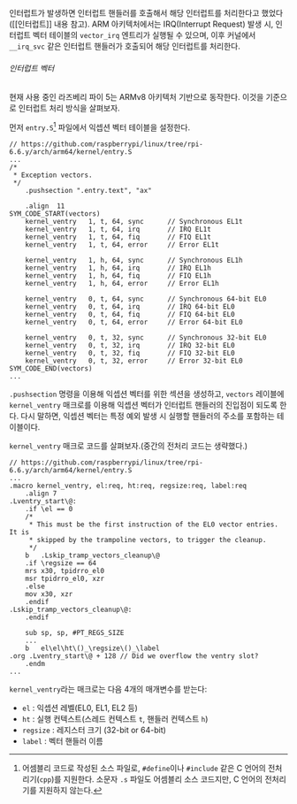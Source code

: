 인터럽트가 발생하면 인터럽트 핸들러를 호출해서 해당 인터럽트를 처리한다고 했었다([[인터럽트]] 내용 참고). ARM 아키텍처에서는 IRQ(Interrupt Request) 발생 시, 인터럽트 벡터 테이블의 `vector_irq` 엔트리가 실행될 수 있으며, 이후 커널에서 `__irq_svc` 같은 인터럽트 핸들러가 호출되어 해당 인터럽트를 처리한다.

###### 인터럽트 벡터
현재 사용 중인 라즈베리 파이 5는 ARMv8 아키텍처 기반으로 동작한다. 이것을 기준으로 인터럽트 처리 방식을 살펴보자.

먼저 `entry.S`[^1] 파일에서 익셉션 벡터 테이블을 설정한다. 
```assembly
// https://github.com/raspberrypi/linux/tree/rpi-6.6.y/arch/arm64/kernel/entry.S
...
/*
 * Exception vectors.
 */
	.pushsection ".entry.text", "ax"

	.align	11
SYM_CODE_START(vectors)
	kernel_ventry	1, t, 64, sync		// Synchronous EL1t
	kernel_ventry	1, t, 64, irq		// IRQ EL1t
	kernel_ventry	1, t, 64, fiq		// FIQ EL1t
	kernel_ventry	1, t, 64, error		// Error EL1t

	kernel_ventry	1, h, 64, sync		// Synchronous EL1h
	kernel_ventry	1, h, 64, irq		// IRQ EL1h
	kernel_ventry	1, h, 64, fiq		// FIQ EL1h
	kernel_ventry	1, h, 64, error		// Error EL1h

	kernel_ventry	0, t, 64, sync		// Synchronous 64-bit EL0
	kernel_ventry	0, t, 64, irq		// IRQ 64-bit EL0
	kernel_ventry	0, t, 64, fiq		// FIQ 64-bit EL0
	kernel_ventry	0, t, 64, error		// Error 64-bit EL0

	kernel_ventry	0, t, 32, sync		// Synchronous 32-bit EL0
	kernel_ventry	0, t, 32, irq		// IRQ 32-bit EL0
	kernel_ventry	0, t, 32, fiq		// FIQ 32-bit EL0
	kernel_ventry	0, t, 32, error		// Error 32-bit EL0
SYM_CODE_END(vectors)
...
```
`.pushsection` 명령을 이용해 익셉션 벡터를 위한 섹션을 생성하고, `vectors` 레이블에 `kernel_ventry` 매크로를 이용해 익셉션 벡터가 인터럽트 핸들러의 진입점이 되도록 한다. 다시 말하면, 익셉션 벡터는 특정 예외 발생 시 실행할 핸들러의 주소를 포함하는 테이블이다.

`kernel_ventry` 매크로 코드를 살펴보자.(중간의 전처리 코드는 생략했다.)
```assembly
// https://github.com/raspberrypi/linux/tree/rpi-6.6.y/arch/arm64/kernel/entry.S
...
.macro kernel_ventry, el:req, ht:req, regsize:req, label:req
	.align 7
.Lventry_start\@:
	.if	\el == 0
	/*
	 * This must be the first instruction of the EL0 vector entries. It is
	 * skipped by the trampoline vectors, to trigger the cleanup.
	 */
	b	.Lskip_tramp_vectors_cleanup\@
	.if	\regsize == 64
	mrs	x30, tpidrro_el0
	msr	tpidrro_el0, xzr
	.else
	mov	x30, xzr
	.endif
.Lskip_tramp_vectors_cleanup\@:
	.endif

	sub	sp, sp, #PT_REGS_SIZE
	...
	b	el\el\ht\()_\regsize\()_\label
.org .Lventry_start\@ + 128	// Did we overflow the ventry slot?
	.endm
...
```
`kernel_ventry`라는 매크로는 다음 4개의 매개변수를 받는다:
- `el` : 익셉션 레벨(EL0, EL1, EL2 등)
- `ht` : 실행 컨텍스트(스레드 컨텍스트 `t`, 핸들러 컨텍스트 `h`)
- `regsize` : 레지스터 크기 (32-bit or 64-bit)
- `label` : 벡터 핸들러 이름

[^1]: 어셈블리 코드로 작성된 소스 파일로, `#define`이나 `#include` 같은 C 언어의 전처리기(`cpp`)를 지원한다. 소문자 `.s` 파일도 어셈블리 소스 코드지만, C 언어의 전처리기를 지원하지 않는다.